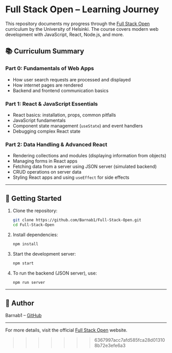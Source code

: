 # Full Stack Open – Learning Journey

This repository documents my progress through the [Full Stack Open](https://fullstackopen.com/en/) curriculum by the University of Helsinki. The course covers modern web development with JavaScript, React, Node.js, and more.

## 📚 Curriculum Summary

### Part 0: Fundamentals of Web Apps
- How user search requests are processed and displayed
- How internet pages are rendered
- Backend and frontend communication basics

### Part 1: React & JavaScript Essentials
- React basics: installation, props, common pitfalls
- JavaScript fundamentals
- Component state management (`useState`) and event handlers
- Debugging complex React state

### Part 2: Data Handling & Advanced React
- Rendering collections and modules (displaying information from objects)
- Managing forms in React apps
- Fetching data from a server using JSON server (simulated backend)
- CRUD operations on server data
- Styling React apps and using `useEffect` for side effects

---

## 🚀 Getting Started

1. Clone the repository:
   ```bash
   git clone https://github.com/Barnab1/Full-Stack-Open.git
   cd Full-Stack-Open
   ```
2. Install dependencies:
   ```bash
   npm install
   ```
3. Start the development server:
   ```bash
   npm start
   ```
4. To run the backend (JSON server), use:
   ```bash
   npm run server
   ```

---

## 👤 Author

Barnab1 – [GitHub](https://github.com/Barnab1)

---

For more details, visit the official [Full Stack Open](https://fullstackopen.com/en/) website.
>>>>>>> 6367997acc7afd585fca28d013108b72e3efe6a3
